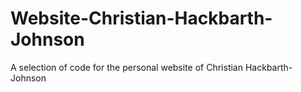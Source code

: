 # Website-Christian-Hackbarth-Johnson
A selection of code for the personal website of Christian Hackbarth-Johnson
